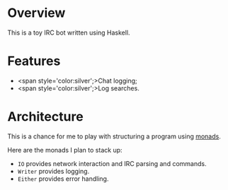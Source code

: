 
# Overview

This is a toy IRC bot written using Haskell.

# Features

* <span style='color:silver';>Chat logging;</span>
* <span style='color:silver';>Log searches.</span>

# Architecture

This is a chance for me to play with structuring a program using [monads][1].

Here are the monads I plan to stack up:

* `IO` provides network interaction and IRC parsing and commands.
* `Writer` provides logging.
* `Either` provides error handling.

[1]: http://en.wikipedia.org/wiki/Monad_(functional_programming) "Monad (functional programming)"

